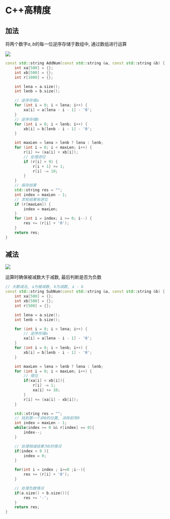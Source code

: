<!--
 * @Description: 
 * @Version: 1.0
 * @Author: DaLao
 * @Email: dalao@xxx.com
 * @Date: 2021-10-06 13:11:32
 * @LastEditors: dalao
 * @LastEditTime: 2023-03-17 23:57:15
-->

# C++高精度



## 加法


将两个数字$a, b$的每一位逆序存储于数组中, 通过数组进行运算

![](https://cdn.hurra.ltd/img/2022-4-4-0002.svg)


```c++
const std::string AddNum(const std::string &a, const std::string &b) {
    int xa[500] = {};
    int xb[500] = {};
    int r[1000] = {};

    int lena = a.size();
    int lenb = b.size();

    // 逆序存储a
    for (int i = 0; i < lena; i++) {
        xa[i] = a[lena - i - 1] - '0';
    }
    // 逆序存储b
    for (int i = 0; i < lenb; i++) {
        xb[i] = b[lenb - i - 1] - '0';
    }

    int maxLen = lena > lenb ? lena : lenb;
    for (int i = 0; i < maxLen; i++) {
        r[i] += (xa[i] + xb[i]);
        // 处理进位
        if (r[i] > 9) {
            r[i + 1] += 1;
            r[i] -= 10;
        }
    }
    // 保存结果
    std::string res = "";
    int index = maxLen - 1;
    // 求和结果有进位
    if (r[maxLen]) {
        index = maxLen;
    }
    for (int i = index; i >= 0; i--) {
        res += (r[i] + '0');
    }
    return res;
}
```


## 减法


![](https://cdn.hurra.ltd/img/2022-4-4-0010.svg)

运算时确保被减数大于减数, 最后判断是否为负数

```C++
// 大数减法, a为被减数, b为减数, a - b
const std::string SubNum(const std::string &a, const std::string &b) {
    int xa[500] = {};
    int xb[500] = {};
    int r[500] = {};

    int lena = a.size();
    int lenb = b.size();

    for (int i = 0; i < lena; i++) {
        // 逆序存储a
        xa[i] = a[lena - i - 1] - '0';
    }
    for (int i = 0; i < lenb; i++) {
        xb[i] = b[lenb - i - 1] - '0';
    }

    int maxLen = lena > lenb ? lena : lenb;
    for (int i = 0; i < maxLen; i++) {
        // 借位
        if(xa[i] < xb[i]){
            r[i] -= 1;
            xa[i] += 10;
        }
        r[i] += (xa[i] - xb[i]);
    }

    std::string res = "";
    // 找到第一个非0的位置, 消除前导0
    int index = maxLen - 1;
    while(index >= 0 && r[index] == 0){
        index--;
    }

    // 处理相减结果为0的情况
    if(index < 0 ){
        index = 0;
    }

    for(int i = index ; i>=0 ;i--){
        res += (r[i] + '0');
    }

    // 处理负数情况
    if(a.size() < b.size()){
        res += '-';
    }
    return res;
}
```
